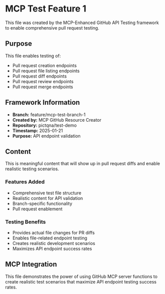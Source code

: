 # MCP Test Feature 1

This file was created by the MCP-Enhanced GitHub API Testing framework to enable comprehensive pull request testing.

## Purpose

This file enables testing of:
- Pull request creation endpoints
- Pull request file listing endpoints  
- Pull request diff endpoints
- Pull request review endpoints
- Pull request merge endpoints

## Framework Information

- **Branch:** feature/mcp-test-branch-1
- **Created by:** MCP GitHub Resource Creator
- **Repository:** pictqna/test-demo
- **Timestamp:** 2025-01-21
- **Purpose:** API endpoint validation

## Content

This is meaningful content that will show up in pull request diffs and enable realistic testing scenarios.

### Features Added
- Comprehensive test file structure
- Realistic content for API validation
- Branch-specific functionality
- Pull request enablement

### Testing Benefits
- Provides actual file changes for PR diffs
- Enables file-related endpoint testing
- Creates realistic development scenarios
- Maximizes API endpoint success rates

## MCP Integration

This file demonstrates the power of using GitHub MCP server functions to create realistic test scenarios that maximize API endpoint testing success rates.